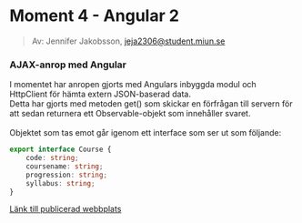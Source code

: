 # Moment 4 - Angular 2
> Av: Jennifer Jakobsson, jeja2306@student.miun.se

### AJAX-anrop med Angular 

I momentet har anropen gjorts med Angulars inbyggda modul och HttpClient för hämta extern JSON-baserad data.
<br>
Detta har gjorts med metoden get() som skickar en förfrågan till servern för att sedan returnera ett Observable-objekt som innehåller svaret. 
<br>
<br>
Objektet som tas emot går igenom ett interface som ser ut som följande: 
<br>
``` typescript
export interface Course {
    code: string;
    coursename: string;
    progression: string;
    syllabus: string;
}
```

 [Länk till publicerad webbplats](https://jeja2306-angular2.netlify.app/courses)